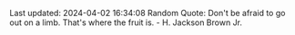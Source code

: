 Last updated: 2024-04-02 16:34:08
Random Quote: Don't be afraid to go out on a limb. That's where the fruit is. - H. Jackson Brown Jr.
